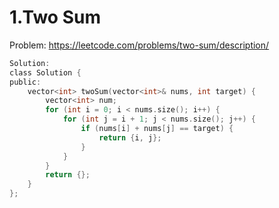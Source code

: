 # 1.Two Sum
Problem: https://leetcode.com/problems/two-sum/description/
```c
Solution:
class Solution {
public:
    vector<int> twoSum(vector<int>& nums, int target) {
        vector<int> num;
        for (int i = 0; i < nums.size(); i++) {
            for (int j = i + 1; j < nums.size(); j++) { 
                if (nums[i] + nums[j] == target) {
                    return {i, j};
                }
            }
        }
        return {}; 
    }
};